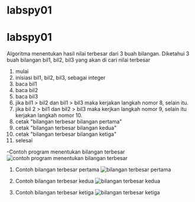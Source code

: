 # labspy01
# labspy01

Algoritma menentukan hasil nilai terbesar dari 3 buah bilangan.
 Diketahui 3 buah bilangan bil1, bil2, bil3 yang akan di cari nilai terbesar

1. mulai
2. inisiasi bil1, bil2, bil3, sebagai integer
3. baca bil1
4. baca bil2
5. baca bil3
6. jika bil1 > bil2 dan bil1 > bil3 maka kerjakan langkah nomor 8, selain itu.
7. jika bil 2 > bil1 dan bil2 > bil3 maka kerjkan langkah nomor 9, selain itu kerjakan langkah nomor 10.
8. cetak "bilangan terbesar bilangan pertama"
9. cetak "bilangan terbesar bilangan kedua"
10. cetak "bilangan terbesar bilangan ketiga"
11. selesai

-Contoh program menentukan bilangan terbesar
![contoh program menentukan bilangan terbesar](https://user-images.githubusercontent.com/46749190/52716419-4e4f4900-2fd1-11e9-81af-1d4c1ffe36c6.png)

1. Contoh bilangan terbesar pertama
![bilangan terbesar pertama](https://user-images.githubusercontent.com/46749190/52716425-50b1a300-2fd1-11e9-879c-281afbdb8d91.png)

2. Contoh bilangan terbesar kedua
![bilangan terbesar kedua](https://user-images.githubusercontent.com/46749190/52716426-51e2d000-2fd1-11e9-8ae4-ae5d85a760a0.png)

3. Contoh bilangan terbesar ketiga
![bilangan terbesar ketiga](https://user-images.githubusercontent.com/46749190/52716428-53ac9380-2fd1-11e9-8a9e-9d34efd168c4.png)
